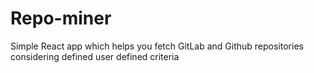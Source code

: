 # Repo-miner
Simple React app which helps you fetch GitLab and Github repositories considering defined user defined criteria
